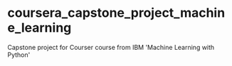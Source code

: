 # coursera_capstone_project_machine_learning
Capstone project for Courser course from IBM 'Machine Learning with Python'
